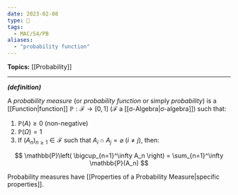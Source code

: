 ```yaml
---
date: 2023-02-08
type: 🧠
tags:
  - MAC/S4/PB
aliases:
  - "probability function"
---
```


**Topics:** [[Probability]]

---

_**(definition)**_

A _probability measure_ (or _probability function_ or simply _probability_) is a [[Function|function]] $\mathbb{P} : \mathscr{F} \to [0,1]$ ($\mathscr{F}$ a [[σ-Algebra|σ-algebra]]) such that:

1. $\mathbb{P}(A) \geq 0$ (non-negative)
2. $\mathbb{P}(\Omega) = 1$
3. If $(A_n)_{n \geq 1} \in \mathscr{F}$ such that $A_i \cap A_j = \varnothing$ ($i \neq j$), then:

$$
\mathbb{P}\left( \bigcup_{n=1}^\infty A_n \right) = \sum_{n=1}^\infty \mathbb{P}(A_n)
$$

Probability measures have [[Properties of a Probability Measure|specific properties]].
